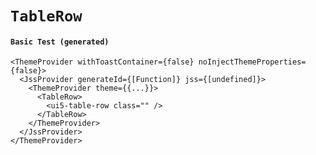 # `TableRow`

#### `Basic Test (generated)`

```
<ThemeProvider withToastContainer={false} noInjectThemeProperties={false}>
  <JssProvider generateId={[Function]} jss={[undefined]}>
    <ThemeProvider theme={{...}}>
      <TableRow>
        <ui5-table-row class="" />
      </TableRow>
    </ThemeProvider>
  </JssProvider>
</ThemeProvider>
```

